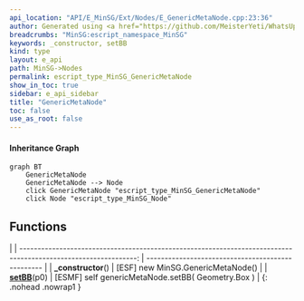 ```yaml
---
api_location: "API/E_MinSG/Ext/Nodes/E_GenericMetaNode.cpp:23:36"
author: Generated using <a href="https://github.com/MeisterYeti/WhatsUpDoc">WhatsUpDoc</a>
breadcrumbs: "MinSG:escript_namespace_MinSG"
keywords: _constructor, setBB
kind: type
layout: e_api
path: MinSG->Nodes
permalink: escript_type_MinSG_GenericMetaNode
show_in_toc: true
sidebar: e_api_sidebar
title: "GenericMetaNode"
toc: false
use_as_root: false
---
```


#### Inheritance Graph

```mermaid
graph BT
	GenericMetaNode
	GenericMetaNode --> Node
	click GenericMetaNode "escript_type_MinSG_GenericMetaNode"
	click Node "escript_type_MinSG_Node"
```

## Functions

|
| --------------------------------------------------------------------------------------------------------------: | ------------------------------------------------- | 
| **_constructor**()                                                                                              | [ESF] new MinSG.GenericMetaNode()                 | 
| **[setBB](classMinSG_1_1GenericMetaNode#classMinSG_1_1GenericMetaNode_1aed8f98e28af8490c8393a21221a351ea)**(p0) | [ESMF] self genericMetaNode.setBB( Geometry.Box ) | 
{: .nohead .nowrap1 }

